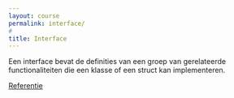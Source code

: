 ```yaml
---
layout: course
permalink: interface/
#
title: Interface
---
```

Een interface bevat de definities van een groep van gerelateerde functionaliteiten die een klasse of een struct kan implementeren.

[Referentie](https://docs.microsoft.com/en-us/dotnet/csharp/programming-guide/interfaces/)